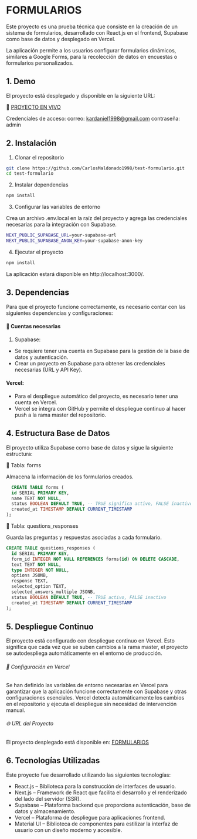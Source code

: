 
# FORMULARIOS

Este proyecto es una prueba técnica que consiste en la creación de un sistema de formularios, desarrollado con React.js en el frontend, Supabase como base de datos y desplegado en Vercel.

La aplicación permite a los usuarios configurar formularios dinámicos, similares a Google Forms, para la recolección de datos en encuestas o formularios personalizados.


## 1. Demo

El proyecto está desplegado y disponible en la siguiente URL:

🔗 [PROYECTO EN VIVO](https://test-formulario.vercel.app/login)

Credenciales de acceso: 
correo: kardaniel1998@gmail.com
contraseña: admin

## 2. Instalación

1. Clonar el repositorio

```bash
git clone https://github.com/CarlosMaldonado1998/test-formulario.git
cd test-formulario

```

2. Instalar dependencias

```bash
npm install 
```

3. Configurar las variables de entorno

Crea un archivo .env.local en la raíz del proyecto y agrega las credenciales necesarias para la integración con Supabase.

```bash
NEXT_PUBLIC_SUPABASE_URL=your-supabase-url
NEXT_PUBLIC_SUPABASE_ANON_KEY=your-supabase-anon-key
```

4. Ejecutar el proyecto

```bash
npm install 
```

La aplicación estará disponible en http://localhost:3000/.
## 3. Dependencias
Para que el proyecto funcione correctamente, es necesario contar con las siguientes dependencias y configuraciones:

#### 🔑 Cuentas necesarias

1. Supabase:
- Se requiere tener una cuenta en Supabase para la gestión de la base de datos y autenticación.
- Crear un proyecto en Supabase para obtener las credenciales necesarias (URL y API Key).
#### Vercel:
- Para el despliegue automático del proyecto, es necesario tener una cuenta en Vercel.
- Vercel se integra con GitHub y permite el despliegue continuo al hacer push a la rama master del repositorio.




## 4. Estructura Base de Datos

El proyecto utiliza Supabase como base de datos y sigue la siguiente estructura:

📌 Tabla: forms

Almacena la información de los formularios creados.

``` sql
  CREATE TABLE forms (
  id SERIAL PRIMARY KEY,
  name TEXT NOT NULL,
  status BOOLEAN DEFAULT TRUE, -- TRUE significa activo, FALSE inactivo
  created_at TIMESTAMP DEFAULT CURRENT_TIMESTAMP
);
```

📌 Tabla: questions_responses

Guarda las preguntas y respuestas asociadas a cada formulario.

``` sql
CREATE TABLE questions_responses (
  id SERIAL PRIMARY KEY,
  form_id INTEGER NOT NULL REFERENCES forms(id) ON DELETE CASCADE,
  text TEXT NOT NULL,
  type INTEGER NOT NULL,
  options JSONB,
  response TEXT,
  selected_option TEXT,
  selected_answers_multiple JSONB,
  status BOOLEAN DEFAULT TRUE, -- TRUE activo, FALSE inactivo
  created_at TIMESTAMP DEFAULT CURRENT_TIMESTAMP
);

```
## 5. Despliegue Continuo
El proyecto está configurado con despliegue continuo en Vercel. Esto significa que cada vez que se suben cambios a la rama master, el proyecto se autodespliega automáticamente en el entorno de producción.

###### 🔧 Configuración en Vercel
Se han definido las variables de entorno necesarias en Vercel para garantizar que la aplicación funcione correctamente con Supabase y otras configuraciones esenciales.
Vercel detecta automáticamente los cambios en el repositorio y ejecuta el despliegue sin necesidad de intervención manual.
###### 🌐 URL del Proyecto
El proyecto desplegado está disponible en: [FORMULARIOS](https://test-formulario.vercel.app/login)


## 6. Tecnologías Utilizadas

Este proyecto fue desarrollado utilizando las siguientes tecnologías:

- React.js – Biblioteca para la construcción de interfaces de usuario.
- Next.js – Framework de React que facilita el desarrollo y el renderizado del lado del servidor (SSR).
- Supabase – Plataforma backend que proporciona autenticación, base de datos y almacenamiento.
- Vercel – Plataforma de despliegue para aplicaciones frontend.
- Material UI – Biblioteca de componentes para estilizar la interfaz de usuario con un diseño moderno y accesible.

